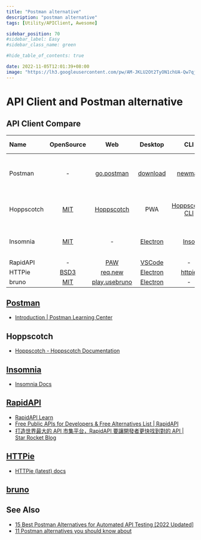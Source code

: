 ```yaml
---
title: "Postman alternative"
description: "postman alternative"
tags: [Utility/APIClient, Awesome]

sidebar_position: 70
#sidebar_label: Easy
#sidebar_class_name: green

#hide_table_of_contents: true

date: 2022-11-05T12:01:39+08:00
image: "https://lh3.googleusercontent.com/pw/AM-JKLU2Ot2TyON1chUA-Qw7qj-OQSRMYNin7jsJsUa3E_jwqq1JbwTZZckUtJmNZmqxY5M4egm-ryt4g3Ope_0EqHBrCDSEHmcy-goHRzWh-ZgguUoy1XKpyS1DNx8aV92vAkAM0zZOW6EZR4KS3W1DClQKhw=w800-no?authuser=0"
---
```


# API Client and Postman alternative

## API Client Compare

| Name       |        OpenSource        |             Web             |           Desktop           |               CLI               |             API Support              | Collaboration | ...                          |
| :--------- | :----------------------: | :-------------------------: | :-------------------------: | :-----------------------------: | :----------------------------------: | :------------ | :--------------------------- |
| Postman    |            -             |  [go.postman][postmanweb]   | [download][postmandesktop]  |      [newman][postmancli]       | REST, GraphQL, WebSocket, gRPC, SOAP | Free for 3    | -                            |
| Hoppscotch | [MIT][hoppscotchlicense] | [Hoppscotch][hoppscotchweb] |             PWA             | [Hoppscotch CLI][hoppscotchcli] |    REST, GraphQL, WebSocket, MQTT    | unlimited     | -                            |
| Insomnia   |  [MIT][insomnialicense]  |              -              | [Electron][insomniadesktop] |       [Inso][insomniacli]       |    REST, gRPC, GraphQL, WebSocket    | paid          | [Plugin Hub][insomniaplugin] |
| RapidAPI   |            -             |     [PAW][rapidapiweb]      |    [VSCode][rapidvscode]    |                -                |                  -                   | -             | -                            |
| HTTPie     |  [BSD3][httpielicense]   |    [req.new][httpieweb]     |  [Electron][httpiedesktop]  |       [httpie][httpiecli]       |                  -                   | -             | -                            |
| bruno      |    [MIT][brunolicnse]    |  [play.usebruno][brunoweb]  |  [Electron][brunodesktop]   |                -                |                  -                   | -             | -                            |

## [Postman](https://www.postman.com)

- [Introduction | Postman Learning Center](https://learning.postman.com/docs/getting-started/introduction/)

[postmanweb]: https://go.postman.co/home
[postmandesktop]: https://www.postman.com/downloads/
[postmancli]: https://github.com/postmanlabs/newman

## Hoppscotch

- [Hoppscotch - Hoppscotch Documentation](https://docs.hoppscotch.io/)

[hoppscotchlicense]: https://github.com/hoppscotch/hoppscotch
[hoppscotchweb]: https://hoppscotch.io
[hoppscotchcli]: https://docs.hoppscotch.io/cli

## [Insomnia](https://insomnia.rest/)

- [Insomnia Docs](https://docs.insomnia.rest/)

[insomnialicense]: https://github.com/Kong/insomnia
[insomniadesktop]: https://insomnia.rest/download
[insomniacli]: https://insomnia.rest/products/inso
[insomniaplugin]: https://insomnia.rest/plugins

## [RapidAPI](https://paw.app/signup)

- [RapidAPI Learn](https://rapidapi.com/learn)
- [Free Public APIs for Developers & Free Alternatives List | RapidAPI](https://rapidapi.com/collection/list-of-free-apis)
- [打造世界最大的 API 市集平台，RapidAPI 要讓開發者更快找到對的 API | Star Rocket Blog](https://blog.starrocket.io/posts/rapidapi-the-largest-api-marketplace-lets-developers-find-the-right-api/)

[rapidapiweb]: https://paw.app/
[rapidvscode]: https://rapidapi.com/guides/a-deep-dive-into-rapidapi-client-for-vs-code

## [HTTPie](https://httpie.io/)

- [HTTPie (latest) docs](https://httpie.io/docs/cli)

[httpielicense]: https://github.com/httpie/httpie
[httpieweb]: https://httpie.io/app
[httpiedesktop]: https://httpie.io/product
[httpiecli]: https://httpie.io/cli

## [bruno](https://www.usebruno.com/)

[brunolicnse]: https://github.com/usebruno/bruno
[brunoweb]: https://play.usebruno.com/
[brunodesktop]: https://www.usebruno.com/downloads

## See Also

- [15 Best Postman Alternatives for Automated API Testing [2022 Updated]](https://testsigma.com/blog/postman-alternatives/)
- [11 Postman alternatives you should know about](https://testfully.io/blog/top-5-postman-alternatives/)
